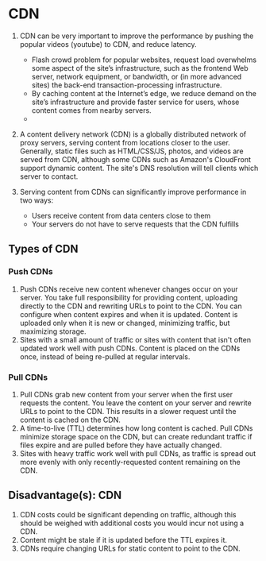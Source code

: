 # CDN

1. CDN can be very important to improve the performance by pushing the popular videos (youtube) to CDN, and reduce latency.
   * Flash crowd problem for popular websites, request load overwhelms some aspect of the site’s infrastructure, such as the frontend Web server, network equipment, or bandwidth, or (in more advanced sites) the back-end transaction-processing infrastructure.
   * By caching content at the Internet’s edge, we reduce demand on the site’s infrastructure and provide faster service for users, whose content comes from nearby servers.
   * 

1. A content delivery network (CDN) is a globally distributed network of proxy servers, serving content from locations closer to the user. Generally, static files such as HTML/CSS/JS, photos, and videos are served from CDN, although some CDNs such as Amazon's CloudFront support dynamic content. The site's DNS resolution will tell clients which server to contact.

1. Serving content from CDNs can significantly improve performance in two ways:
   * Users receive content from data centers close to them
   * Your servers do not have to serve requests that the CDN fulfills



## Types of CDN
### Push CDNs
1. Push CDNs receive new content whenever changes occur on your server. You take full responsibility for providing content, uploading directly to the CDN and rewriting URLs to point to the CDN. You can configure when content expires and when it is updated. Content is uploaded only when it is new or changed, minimizing traffic, but maximizing storage.
1. Sites with a small amount of traffic or sites with content that isn't often updated work well with push CDNs. Content is placed on the CDNs once, instead of being re-pulled at regular intervals.

### Pull CDNs

1. Pull CDNs grab new content from your server when the first user requests the content. You leave the content on your server and rewrite URLs to point to the CDN. This results in a slower request until the content is cached on the CDN.
1. A time-to-live (TTL) determines how long content is cached. Pull CDNs minimize storage space on the CDN, but can create redundant traffic if files expire and are pulled before they have actually changed.
1. Sites with heavy traffic work well with pull CDNs, as traffic is spread out more evenly with only recently-requested content remaining on the CDN.

## Disadvantage(s): CDN
1. CDN costs could be significant depending on traffic, although this should be weighed with additional costs you would incur not using a CDN.
1. Content might be stale if it is updated before the TTL expires it.
1. CDNs require changing URLs for static content to point to the CDN.

